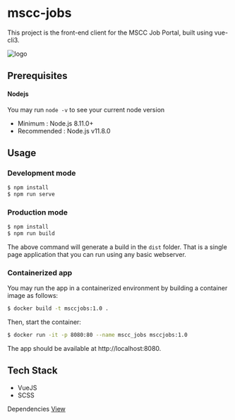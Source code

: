 # mscc-jobs

This project is the front-end client for the MSCC Job Portal, built using vue-cli3.

![logo](https://raw.githubusercontent.com/mscraftsman/mscc-jobs/master/src/assets/img/logo.svg)

## Prerequisites

#### Nodejs

You may run `node -v` to see your current node version

- Minimum : Node.js 8.11.0+
- Recommended : Node.js v11.8.0

## Usage

### Development mode

```sh
$ npm install
$ npm run serve
```

### Production mode

```sh
$ npm install
$ npm run build
```

The above command will generate a build in the `dist` folder.
That is a single page application that you can run using any basic webserver.

### Containerized app

You may run the app in a containerized environment by building a container image as follows:

```sh
$ docker build -t msccjobs:1.0 .
```

Then, start the container:

```sh
$ docker run -it -p 8080:80 --name mscc_jobs msccjobs:1.0
```

The app should be available at http://localhost:8080.

## Tech Stack

- VueJS
- SCSS

Dependencies [View](https://github.com/mscraftsman/mscc-jobs/blob/master/package.json)
